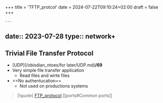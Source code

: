 +++
title = 'TFTP_protcol'
date = 2024-07-22T09:10:24+02:00
draft = false
+++

    ---
date:: 2023-07-28
type:: network+
---
## Trivial File Transfer Protocol 
- [UDP](/obisdian_ntoes/for later/UDP.md)**/69**   
- Very simple file transfer application 
	- Read files and wirte files 
- ==No authentucation==
	- Not used on productions systems 


>[!quote] [FTP_protocol](/protocols/FTP_protocol.md)  [[ports#Common ports]]